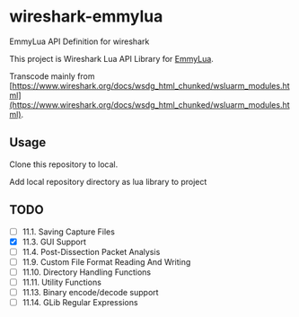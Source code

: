 # wireshark-emmylua

EmmyLua API Definition for wireshark

This project is Wireshark Lua API Library for [EmmyLua](https://emmylua.github.io/).

Transcode mainly from [https://www.wireshark.org/docs/wsdg_html_chunked/wsluarm_modules.html](https://www.wireshark.org/docs/wsdg_html_chunked/wsluarm_modules.html).

## Usage

Clone this repository to local.

Add local repository directory as lua library to project

## TODO
- [ ] 11.1. Saving Capture Files
- [x] 11.3. GUI Support
- [ ] 11.4. Post-Dissection Packet Analysis
- [ ] 11.9. Custom File Format Reading And Writing
- [ ] 11.10. Directory Handling Functions
- [ ] 11.11. Utility Functions
- [ ] 11.13. Binary encode/decode support
- [ ] 11.14. GLib Regular Expressions
